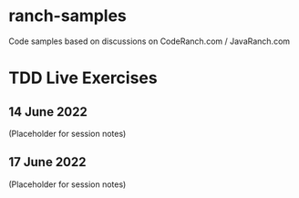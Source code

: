 ranch-samples
=============

Code samples based on discussions on CodeRanch.com / JavaRanch.com

# TDD Live Exercises

## 14 June 2022

(Placeholder for session notes)

## 17 June 2022

(Placeholder for session notes)

